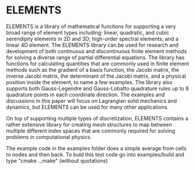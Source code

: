 # ELEMENTS
ELEMENTS is a library of mathematical functions for supporting a very broad range of element types including: linear, quadratic, and cubic serendipity elements in 2D and 3D; high-order spectral elements; and a linear 4D element. The ELEMENTS library can be used for research and development of both continuous and discontinuous finite element methods for solving a diverse range of partial differential equations. The library has functions for calculating quantities that are commonly used in finite element methods such as the gradient of a basis function, the Jacobi matrix, the inverse Jacobi matrix, the determinant of the Jacobi matrix, and a physical position inside the element, to name a few examples. The library also supports both Gauss-Legendre and Gauss-Lobatto quadrature rules up to 8 quadrature points in each coordinate direction. The examples and discussions in this paper will focus on Lagrangian solid mechanics and dynamics, but ELEMENTS can be used for many other applications.  

On top of supporting multiple types of discretization, ELEMENTS contains a rather extensive library for creating mesh structures to map between multiple different index spaces that are commonly required for solving problems in computational physics.


The example code in the examples folder does a simple average from cells to nodes and then back.  To buld this test code go into examples/build and type "cmake ..;make" (without quotations)